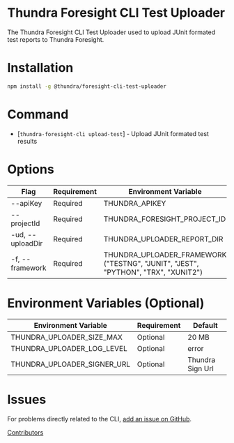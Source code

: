 Thundra Foresight CLI Test Uploader
==========

The Thundra Foresight CLI Test Uploader used to upload JUnit formated test reports to Thundra Foresight.

Installation
======

```bash
npm install -g @thundra/foresight-cli-test-uploader
```

# Command

* [`thundra-foresight-cli upload-test`] - Upload JUnit formated test results


# Options

| Flag                          | Requirement       | Environment Variable
| ---                           | ---               | ---
| --apiKey <string>             | Required          | THUNDRA_APIKEY
| --projectId <string>          | Required          | THUNDRA_FORESIGHT_PROJECT_ID
| -ud, --uploadDir <string>     | Required          | THUNDRA_UPLOADER_REPORT_DIR
| -f, --framework <enum>        | Required          | THUNDRA_UPLOADER_FRAMEWORK   ("TESTNG", "JUNIT", "JEST", "PYTHON", "TRX", "XUNIT2")


# Environment Variables (Optional)

| Environment Variable          | Requirement       | Default
| ---                           | ---               | ---
| THUNDRA_UPLOADER_SIZE_MAX     | Optional          | 20 MB
| THUNDRA_UPLOADER_LOG_LEVEL    | Optional          | error
| THUNDRA_UPLOADER_SIGNER_URL   | Optional          | Thundra Sign Url


Issues
======

For problems directly related to the CLI, [add an issue on GitHub](https://github.com/thundra-io/thundra-foresight-cli/issues/new).

[Contributors](https://github.com/thundra-io/thundra-foresight-cli/contributors)